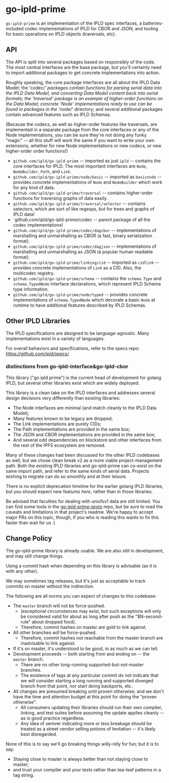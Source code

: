 go-ipld-prime
=============

`go-ipld-prime` is an implementation of the IPLD spec interfaces,
a batteries-included codec implementations of IPLD for CBOR and JSON,
and tooling for basic operations on IPLD objects (traversals, etc).



API
---

The API is split into several packages based on responsibly of the code.
The most central interfaces are the base package,
but you'll certainly need to import additional packages to get concrete implementations into action.

Roughly speaking, the core package interfaces are all about the IPLD Data Model;
the 'codec/*' packages contain functions for parsing serial data into the IPLD Data Model,
and converting Data Model content back into serial formats;
the 'traversal' package is an example of higher-order functions on the Data Model;
concrete 'Node' implementations ready to use can be found in packages in the 'node/*' directory;
and several additional packages contain advanced features such as IPLD Schemas.

(Because the codecs, as well as higher-order features like traversals, are
implemented in a separate package from the core interfaces or any of the Node implementations,
you can be sure they're not doing any funky "magic" -- all this stuff will work the same
if you want to write your own extensions, whether for new Node implementations
or new codecs, or new higher-order order functions!)

- `github.com/ipld/go-ipld-prime` -- imported as just `ipld` -- contains the core interfaces for IPLD.  The most important interfaces are `Node`, `NodeBuilder`, `Path`, and `Link`.
- `github.com/ipld/go-ipld-prime/node/basic` -- imported as `basicnode` -- provides concrete implementations of `Node` and `NodeBuilder` which work for any kind of data.
- `github.com/ipld/go-ipld-prime/traversal` -- contains higher-order functions for traversing graphs of data easily.
- `github.com/ipld/go-ipld-prime/traversal/selector` -- contains selectors, which are sort of like regexps, but for trees and graphs of IPLD data!
- `github.com/ipld/go-ipld-prime/codec -- parent package of all the codec implementations!
- `github.com/ipld/go-ipld-prime/codec/dagcbor` -- implementations of marshalling and unmarshalling as CBOR (a fast, binary serialization format).
- `github.com/ipld/go-ipld-prime/codec/dagjson` -- implementations of marshalling and unmarshalling as JSON (a popular human readable format).
- `github.com/ipld/go-ipld-prime/linking/cid` -- imported as `cidlink` -- provides concrete implementations of `Link` as a CID.  Also, the multicodec registry.
- `github.com/ipld/go-ipld-prime/schema` -- contains the `schema.Type` and `schema.TypedNode` interface declarations, which represent IPLD Schema type information.
- `github.com/ipld/go-ipld-prime/node/typed` -- provides concrete implementations of `schema.TypedNode` which decorate a basic `Node` at runtime to have additional features described by IPLD Schemas.



Other IPLD Libraries
--------------------

The IPLD specifications are designed to be language-agnostic.
Many implementations exist in a variety of languages.

For overall behaviors and specifications, refer to the specs repo:
  https://github.com/ipld/specs/


### distinctions from go-ipld-interface&go-ipld-cbor

This library ("go ipld prime") is the current head of development for golang IPLD,
but several other libraries exist which are widely deployed.

This library is a clean take on the IPLD interfaces and addresses several design decisions very differently than existing libraries:

- The Node interfaces are minimal (and match cleanly to the IPLD Data Model);
- Many features known to be legacy are dropped;
- The Link implementations are purely CIDs;
- The Path implementations are provided in the same box;
- The JSON and CBOR implementations are provided in the same box;
- And several odd dependencies on blockstore and other interfaces from the rest of the IPFS ecosystem are removed.

Many of these changes had been discussed for the other IPLD codebases as well,
but we chose clean break v2 as a more viable project-management path.
Both the existing IPLD libraries and go-ipld-prime can co-exist on the same import path, and refer to the same kinds of serial data.
Projects wishing to migrate can do so smoothly and at their leisure.

There is no explicit deprecation timeline for the earlier golang IPLD libraries,
but you should expect new features *here*, rather than in those libraries.

Be advised that faculties for dealing with unixfsv1 data are still limited.
You can find some tools in the [go-ipld-prime-proto](https://github.com/ipld/go-ipld-prime-proto/) repo,
but be sure to read the caveats and limitations in that project's readme.
We're happy to accept major PRs on this topic, though, if you who is reading this wants to fix this faster than wait for us :)



Change Policy
-------------

The go-ipld-prime library is already usable.  We are also still in development, and may still change things.

Using a commit hash when depending on this library is advisable (as it is with any other).

We may sometimes tag releases, but it's just as acceptable to track commits on master without the indirection.

The following are all norms you can expect of changes to this codebase:

- The `master` branch will not be force-pushed.
    - (exceptional circumstances may exist, but such exceptions will only be considered valid for about as long after push as the "$N-second-rule" about dropped food).
    - Therefore, commit hashes on master are gold to link against.
- All other branches *will* be force-pushed.
    - Therefore, commit hashes not reachable from the master branch are inadvisable to link against.
- If it's on master, it's understood to be good, in as much as we can tell.
- Development proceeds -- both starting from and ending on -- the `master` branch.
    - There are no other long-running supported-but-not-master branches.
    - The existence of tags at any particular commit do not indicate that we will consider starting a long running and supported diverged branch from that point, nor start doing backports, etc.
- All changes are presumed breaking until proven otherwise; and we don't have the time and attention budget at this point for doing the "proven otherwise".
    - All consumers updating their libraries should run their own compiler, linking, and test suites before assuming the update applies cleanly -- as is good practice regardless.
    - Any idea of semver indicating more or less breakage should be treated as a street vendor selling potions of levitation -- it's likely best disregarded.

None of this is to say we'll go breaking things willy-nilly for fun; but it *is* to say:

- Staying close to master is always better than not staying close to master;
- and trust your compiler and your tests rather than tea-leaf patterns in a tag string.

